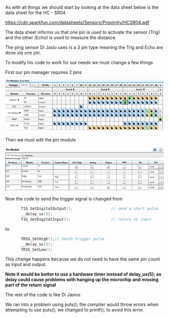 As with all things we should start by looking at the data sheet below is the data sheet for the HC - SR04

https://cdn.sparkfun.com/datasheets/Sensors/Proximity/HCSR04.pdf

The data sheet informs us that one pin is used to activate the sensor (Trig) and the other (Echo) is used to measure the distance.

The ping sensor Di Jasio uses is a 3 pin type meaning the Trig and Echo are done via one pin.

To modify his code to work for our needs we must change a few things

First our pin manager requires 2 pins

![alt text](https://github.com/RShankar/Intro-to-Microprocessors/blob/master/Lab%20Project%20Examples/4-pin%20Ping%20Sensor/Pin_Manager.png)

Then we must edit the pin module

![alt text](https://github.com/RShankar/Intro-to-Microprocessors/blob/master/Lab%20Project%20Examples/4-pin%20Ping%20Sensor/Pin%20Module.png)

Now the code to send the trigger signal is changed from
 
 ```C
        T1G_SetDigitalOutput();                 // send a short pulse
        __delay_us(5);
        T1G_SetDigitalInput();                  // return to input
 ```
 
to
 
 ```C
        TRIG_SetHigh();// Sends trigger pulse
        __delay_us(5);
        TRIG_SetLow();
 ```
 This change happens because we do not need to have the same pin count as input and output.
 
 __Note it would be better to use a hardware timer instead of delay_us(5); as delay could cause problems with hanging up the microchip and missing part of the return signal__
 
 The rest of the code is like Di Jasios
 
 We ran into a problem using puts(); the compiler would throw errors when attempting to use puts(); we changed to printf(); to avoid this error.
